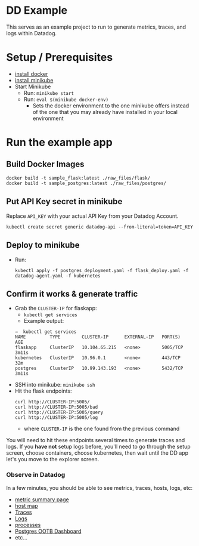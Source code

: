 # DD Example
This serves as an example project to run to generate metrics, traces, and logs within Datadog.

# Setup / Prerequisites
- [install docker](https://docs.docker.com/install/)
- [install minikube](https://kubernetes.io/docs/tasks/tools/install-minikube/)
- Start Minikube
  - Run: `minikube start`
  - Run: `eval $(minikube docker-env)`
    - Sets the docker environment to the one minikube offers instead of the one that you may already have installed in your local environment

# Run the example app
## Build Docker Images
```
docker build -t sample_flask:latest ./raw_files/flask/
docker build -t sample_postgres:latest ./raw_files/postgres/
```

## Put API Key secret in minikube
Replace `API_KEY` with your actual API Key from your Datadog Account.
```
kubectl create secret generic datadog-api --from-literal=token=API_KEY
```

## Deploy to minikube
- Run:
  ```
  kubectl apply -f postgres_deployment.yaml -f flask_deploy.yaml -f datadog-agent.yaml -f kubernetes
  ```

## Confirm it works & generate traffic
- Grab the `CLUSTER-IP` for flaskapp:
  - `kubectl get services`
  - Example output:
  ```
  ⇒  kubectl get services
  NAME         TYPE        CLUSTER-IP      EXTERNAL-IP   PORT(S)    AGE
  flaskapp     ClusterIP   10.104.65.215   <none>        5005/TCP   3m11s
  kubernetes   ClusterIP   10.96.0.1       <none>        443/TCP    32m
  postgres     ClusterIP   10.99.143.193   <none>        5432/TCP   3m11s
  ```
- SSH into minikube: `minikube ssh`
- Hit the flask endpoints:
  ```
  curl http://CLUSTER-IP:5005/
  curl http://CLUSTER-IP:5005/bad
  curl http://CLUSTER-IP:5005/query
  curl http://CLUSTER-IP:5005/log
  ```
  - where `CLUSTER-IP` is the one found from the previous command

You will need to hit these endpoints several times to generate traces and logs. If you **have not** setup logs before, you'll need to go through the setup screen, choose containers, choose kubernetes, then wait until the DD app let's you move to the explorer screen.

### Observe in Datadog
In a few minutes, you should be able to see metrics, traces, hosts, logs, etc:
- [metric summary page](https://app.datadoghq.com/metric/summary)
- [host map](https://app.datadoghq.com/infrastructure/map)
- [Traces](https://app.datadoghq.com/apm/search)
- [Logs](https://app.datadoghq.com/logs)
- [processes](https://app.datadoghq.com/process)
- [Postgres OOTB Dashboard](https://app.datadoghq.com/screen/integration/235/)
- etc...
